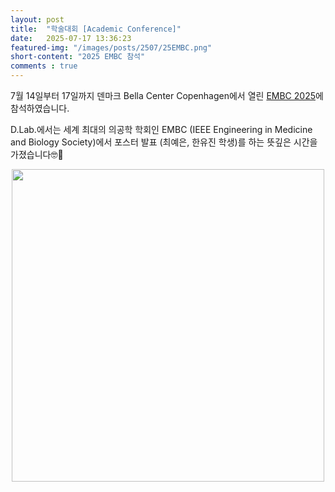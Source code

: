 ```yaml
---
layout: post 
title:  "학술대회 [Academic Conference]"
date:   2025-07-17 13:36:23
featured-img: "/images/posts/2507/25EMBC.png"
short-content: "2025 EMBC 참석"
comments : true
---
```


7월 14일부터 17일까지 덴마크 Bella Center Copenhagen에서 열린 [EMBC 2025](https://embc.embs.org/2025/)에 참석하였습니다. 

D.Lab.에서는 세계 최대의 의공학 학회인 EMBC (IEEE Engineering in Medicine and Biology Society)에서 포스터 발표 (최예은, 한유진 학생)를 하는 뜻깊은 시간을 가졌습니다🤓📝
<br>

<div style="display: flex; justify-content: center;">
    <span class="image featured"><img src="/images/posts/2507/embc2.jpeg" alt="" style='height: 500px; object-fit: contain;'></span>
</div>